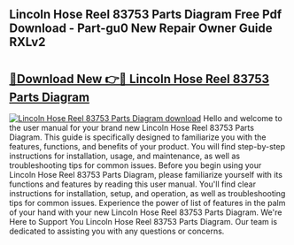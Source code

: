 ## Lincoln Hose Reel 83753 Parts Diagram Free Pdf Download - Part-gu0 New Repair Owner Guide RXLv2

# <h2><a href="http://dfhuch.blite.top/?on=Lincoln+Hose+Reel+83753+Parts+Diagram">🔗Download New 👉🔴 Lincoln Hose Reel 83753 Parts Diagram</a></h2>

[![Lincoln Hose Reel 83753 Parts Diagram download](https://i.imgur.com/lujVjoI.png)](http://dfhuch.blite.top/?on=Lincoln+Hose+Reel+83753+Parts+Diagram)
Hello and welcome to the user manual for your brand new Lincoln Hose Reel 83753 Parts Diagram. This guide is specifically designed to familiarize you with the features, functions, and benefits of your product. You will find step-by-step instructions for installation, usage, and maintenance, as well as troubleshooting tips for common issues. Before you begin using your Lincoln Hose Reel 83753 Parts Diagram, please familiarize yourself with its functions and features by reading this user manual. You'll find clear instructions for installation, setup, and operation, as well as troubleshooting tips for common issues. Experience the power of list of features in the palm of your hand with your new Lincoln Hose Reel 83753 Parts Diagram. We're Here to Support You Lincoln Hose Reel 83753 Parts Diagram. Our team is dedicated to assisting you with any questions or concerns.
